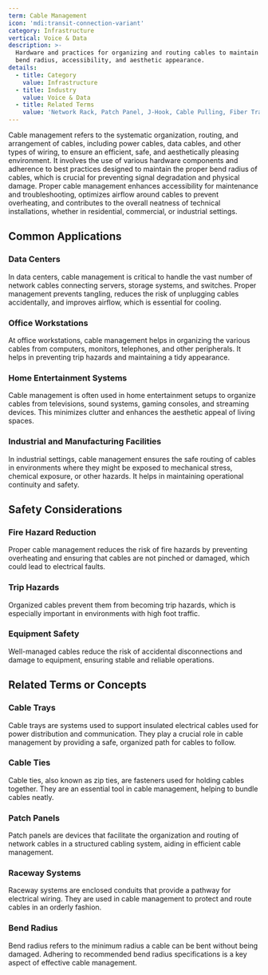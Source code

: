 ```yaml
---
term: Cable Management
icon: 'mdi:transit-connection-variant'
category: Infrastructure
vertical: Voice & Data
description: >-
  Hardware and practices for organizing and routing cables to maintain proper
  bend radius, accessibility, and aesthetic appearance.
details:
  - title: Category
    value: Infrastructure
  - title: Industry
    value: Voice & Data
  - title: Related Terms
    value: 'Network Rack, Patch Panel, J-Hook, Cable Pulling, Fiber Tray'
---
```

Cable management refers to the systematic organization, routing, and arrangement of cables, including power cables, data cables, and other types of wiring, to ensure an efficient, safe, and aesthetically pleasing environment. It involves the use of various hardware components and adherence to best practices designed to maintain the proper bend radius of cables, which is crucial for preventing signal degradation and physical damage. Proper cable management enhances accessibility for maintenance and troubleshooting, optimizes airflow around cables to prevent overheating, and contributes to the overall neatness of technical installations, whether in residential, commercial, or industrial settings.

## Common Applications

### Data Centers
In data centers, cable management is critical to handle the vast number of network cables connecting servers, storage systems, and switches. Proper management prevents tangling, reduces the risk of unplugging cables accidentally, and improves airflow, which is essential for cooling.

### Office Workstations
At office workstations, cable management helps in organizing the various cables from computers, monitors, telephones, and other peripherals. It helps in preventing trip hazards and maintaining a tidy appearance.

### Home Entertainment Systems
Cable management is often used in home entertainment setups to organize cables from televisions, sound systems, gaming consoles, and streaming devices. This minimizes clutter and enhances the aesthetic appeal of living spaces.

### Industrial and Manufacturing Facilities
In industrial settings, cable management ensures the safe routing of cables in environments where they might be exposed to mechanical stress, chemical exposure, or other hazards. It helps in maintaining operational continuity and safety.

## Safety Considerations

### Fire Hazard Reduction
Proper cable management reduces the risk of fire hazards by preventing overheating and ensuring that cables are not pinched or damaged, which could lead to electrical faults.

### Trip Hazards
Organized cables prevent them from becoming trip hazards, which is especially important in environments with high foot traffic.

### Equipment Safety
Well-managed cables reduce the risk of accidental disconnections and damage to equipment, ensuring stable and reliable operations.

## Related Terms or Concepts

### Cable Trays
Cable trays are systems used to support insulated electrical cables used for power distribution and communication. They play a crucial role in cable management by providing a safe, organized path for cables to follow.

### Cable Ties
Cable ties, also known as zip ties, are fasteners used for holding cables together. They are an essential tool in cable management, helping to bundle cables neatly.

### Patch Panels
Patch panels are devices that facilitate the organization and routing of network cables in a structured cabling system, aiding in efficient cable management.

### Raceway Systems
Raceway systems are enclosed conduits that provide a pathway for electrical wiring. They are used in cable management to protect and route cables in an orderly fashion.

### Bend Radius
Bend radius refers to the minimum radius a cable can be bent without being damaged. Adhering to recommended bend radius specifications is a key aspect of effective cable management.
